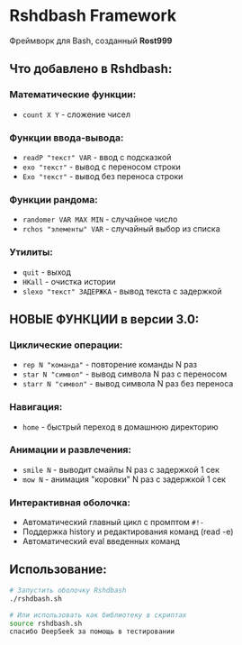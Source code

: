 # Rshdbash Framework

Фреймворк для Bash, созданный **Rost999**

## Что добавлено в Rshdbash:

### Математические функции:
- `count X Y` - сложение чисел

### Функции ввода-вывода:
- `readP "текст" VAR` - ввод с подсказкой
- `exo "текст"` - вывод с переносом строки
- `Exo "текст"` - вывод без переноса строки

### Функции рандома:
- `randomer VAR MAX MIN` - случайное число
- `rchos "элементы" VAR` - случайный выбор из списка

### Утилиты:
- `quit` - выход
- `HKall` - очистка истории
- `slexo "текст" ЗАДЕРЖКА` - вывод текста с задержкой

## НОВЫЕ ФУНКЦИИ в версии 3.0:

### Циклические операции:
- `rep N "команда"` - повторение команды N раз
- `star N "символ"` - вывод символа N раз с переносом
- `starr N "символ"` - вывод символа N раз без переноса

### Навигация:
- `home` - быстрый переход в домашнюю директорию

### Анимации и развлечения:
- `smile N` - выводит смайлы N раз с задержкой 1 сек
- `mow N` - анимация "коровки" N раз с задержкой 1 сек

### Интерактивная оболочка:
- Автоматический главный цикл с промптом `#!-`
- Поддержка history и редактирования команд (read -e)
- Автоматический eval введенных команд

## Использование:

```bash
# Запустить оболочку Rshdbash
./rshdbash.sh

# Или использовать как библиотеку в скриптах
source rshdbash.sh
спасибо DeepSeek за помощь в тестировании
